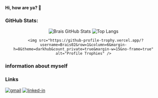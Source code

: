 **Hi, how are ya? 👋**

### GitHub Stats:
<div align="center">
      <img src="https://github-readme-stats.vercel.app/api?username=Brais02&theme=radical" alt="Brais GitHub Stats" /> <img src="https://github-readme-stats.vercel.app/api/top-langs/?username=Brais02&layout=compact" alt="Top Langs" />
      
      <img src="https://github-profile-trophy.vercel.app/?username=Brais02&row=1&column=6&margin-h=8&theme=darkhub&count_private=true&margin-w=15&no-frame=true" alt="Profile Trophies" />

</div>

### information about myself

### Links
[![gmail](https://img.shields.io/badge/Gmail-D14836?style=for-the-badge&logo=Gmail&logoColor=white)](mailto:braisvj@gmail.com)
[![linked-in](https://img.shields.io/badge/Linked_In-0077B5?style=for-the-badge&logo=LinkedIn&logoColor=white)](https://www.linkedin.com/in/brais-virlan-715583200/)


<!--
**Brais02/Brais02** is a ✨ _special_ ✨ repository because its `README.md` (this file) appears on your GitHub profile.

Here are some ideas to get you started:

- 🔭 I’m currently working on ...
- 🌱 I’m currently learning ...
- 👯 I’m looking to collaborate on ...
- 🤔 I’m looking for help with ...
- 💬 Ask me about ...
- 📫 How to reach me: ...
- 😄 Pronouns: ...
- ⚡ Fun fact: ...
-->
